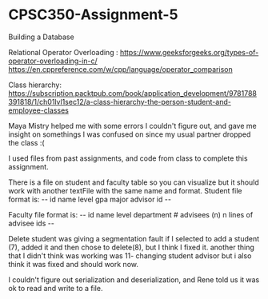 # CPSC350-Assignment-5
Building a Database


Relational Operator Overloading :
https://www.geeksforgeeks.org/types-of-operator-overloading-in-c/
https://en.cppreference.com/w/cpp/language/operator_comparison

Class hierarchy: https://subscription.packtpub.com/book/application_development/9781788391818/1/ch01lvl1sec12/a-class-hierarchy-the-person-student-and-employee-classes


Maya Mistry helped me with some errors I couldn't figure out, and gave me insight on somethings I was confused on since my usual partner dropped the class :(

I used files from past assignments, and code from class to complete this assignment.

There is a file on student and faculty table so you can visualize but it should work with another textFile with the same name and format.
Student file format is:
    --
    id
    name
    level
    gpa
    major
    advisor id
    --


Faculty file format is:
    --
    id
    name
    level
    department
    # advisees (n)
    n lines of advisee ids
    --


Delete student was giving a segmentation fault if I selected to add a student (7), added it and then chose to delete(8), but I think I fixed it. another thing that I didn't think was working was 11- changing student advisor but i also think it was fixed and should work now.


I couldn't figure out serialization and deserialization, and Rene told us it was ok to read and write to a file.
